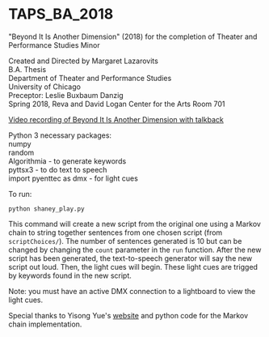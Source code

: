 # TAPS_BA_2018
"Beyond It Is Another Dimension" (2018) for the completion of Theater and Performance Studies Minor  

Created and Directed by Margaret Lazarovits  
B.A. Thesis     
Department of Theater and Performance Studies     
University of Chicago     
Preceptor: Leslie Buxbaum Danzig      
Spring 2018, Reva and David Logan Center for the Arts Room 701      



[Video recording of Beyond It Is Another Dimension with talkback](https://drive.google.com/file/d/1M5hGk0_FrW9PgXpwj9EQJLGV1RF6Xq8I/view?usp=sharing)

Python 3 necessary packages:  
numpy   
random  
Algorithmia - to generate keywords   
pyttsx3 - to do text to speech   
import pyenttec as dmx - for light cues   

To run: 
```
python shaney_play.py
```
This command will create a new script from the original one using a Markov chain to string together sentences from one chosen script (from `scriptChoices/`). The number of sentences generated is 10 but can be changed by changing the `count` parameter in the `run` function.
After the new script has been generated, the text-to-speech generator will say the new script out loud. Then, the light cues will begin. These light cues are trigged by keywords found in the new script.

Note: you must have an active DMX connection to a lightboard to view the light cues.

Special thanks to Yisong Yue's [website](http://www.yisongyue.com/shaney/) and python code for the Markov chain implementation.
